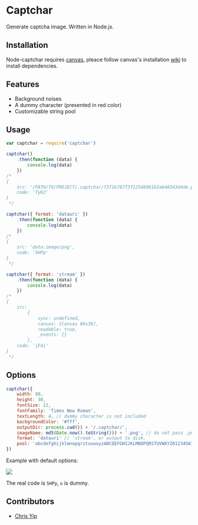 # Captchar

Generate captcha image. Written in Node.js.

## Installation

Node-captchar requires [canvas](https://www.npmjs.org/package/canvas), pleace follow canvas's installation [wiki](https://github.com/LearnBoost/node-canvas/wiki/_pages) to install dependencies.

## Features

- Background noises
- A dummy character (presented in red color)
- Customizable string pool

## Usage

```js
var captchar = require('captchar')

captchar()
    .then(function (data) {
        console.log(data)
    })
/*
{
    src: '/PATH/TO/PROJECT/.captchar/73f1b787f3f125d8091b3a640343d4de.png,
    code: 'TyK2'
}
 */

captchar({ format: 'datauri' })
    .then(function (data) {
        console.log(data)
    })
/*
{
    src: 'data:image/png',
    code: '5HPp'
}
 */

captchar({ format: 'stream' })
    .then(function (data) {
        console.log(data)
    })
/*
{
    src:
        {
            sync: undefined,
            canvas: [Canvas 80x30],
            readable: true,
            _events: {}
        },
    code: 'jF4i'
}
 */
```

## Options

```js
captchar({
    width: 80,
    height: 30,
    fontSize: 22,
    fontFamily: 'Times New Roman',
    textLength: 4, // dummy character is not included
    backgroundColor: '#fff',
    outputDir: process.cwd()) + '/.captchar/',
    imageName: md5(Date.now().toString())) + '.png', // do not pass .png; recommend to generate image name manually
    format: 'datauri' // 'stream', or output to disk,
    pool: 'abcdefghijklmnopqrstuvwxyzABCDEFGHIJKLMNOPQRSTUVWXYZ0123456789'
})
```

Example with default options:

![](http://f.cl.ly/items/133L2t3x1S0a2F1I1i24/Unknown.png)

The real code is `5HPp`, `o` is dummy.

## Contributors

- [Chris Yip](https://github.com/chrisyip/node-captchar/commits/master?author=chrisyip)
